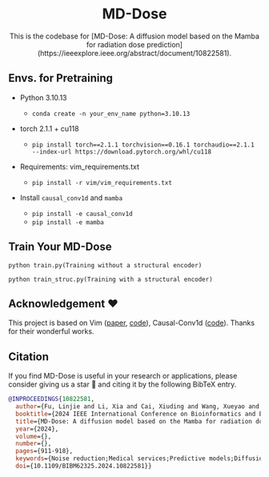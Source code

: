 <div align="center">
<h1>MD-Dose </h1>
This is the codebase for [MD-Dose: A diffusion model based on the Mamba for radiation dose prediction](https://ieeexplore.ieee.org/abstract/document/10822581).
</div>

## Envs. for Pretraining
- Python 3.10.13

  - `conda create -n your_env_name python=3.10.13`

- torch 2.1.1 + cu118
  - `pip install torch==2.1.1 torchvision==0.16.1 torchaudio==2.1.1 --index-url https://download.pytorch.org/whl/cu118`

- Requirements: vim_requirements.txt
  - `pip install -r vim/vim_requirements.txt`

- Install ``causal_conv1d`` and ``mamba``
  - `pip install -e causal_conv1d`
  - `pip install -e mamba`
## Train Your MD-Dose

`python train.py(Training without a structural encoder)`

`python train_struc.py(Training with a structural encoder)`

## Acknowledgement :heart:
This project is based on Vim ([paper](https://arxiv.org/abs/2401.09417), [code](https://github.com/hustvl/Vim)), Causal-Conv1d ([code](https://github.com/Dao-AILab/causal-conv1d)). Thanks for their wonderful works.

## Citation
If you find MD-Dose is useful in your research or applications, please consider giving us a star 🌟 and citing it by the following BibTeX entry.

```bibtex
@INPROCEEDINGS{10822581,
  author={Fu, Linjie and Li, Xia and Cai, Xiuding and Wang, Xueyao and Shen, Yali and Yao, Yu},
  booktitle={2024 IEEE International Conference on Bioinformatics and Biomedicine (BIBM)}, 
  title={MD-Dose: A diffusion model based on the Mamba for radiation dose prediction}, 
  year={2024},
  volume={},
  number={},
  pages={911-918},
  keywords={Noise reduction;Medical services;Predictive models;Diffusion models;Transformers;Radiation therapy;Planning;Data mining;Cancer;Tumors;Dose Prediction;Mamba;Diffusion Model;Thoracic Cancer},
  doi={10.1109/BIBM62325.2024.10822581}}
```
